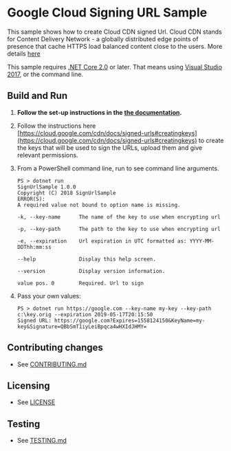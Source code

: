 # Google Cloud Signing URL Sample

This sample shows how to create Cloud CDN signed Url.
Cloud CDN stands for Content Delivery Network - a globally distributed
edge points of presence that cache HTTPS load balanced content close
to the users. More details [here](https://cloud.google.com/cdn/docs/)

This sample requires [.NET Core 2.0](
    https://www.microsoft.com/net/core) or later.  That means using
[Visual Studio 2017](
    https://www.visualstudio.com/), or the command line.

## Build and Run

1.  **Follow the set-up instructions in the [the documentation](https://cloud.google.com/dotnet/docs/setup).**

2.  Follow the instructions here
    [https://cloud.google.com/cdn/docs/signed-urls#creatingkeys](https://cloud.google.com/cdn/docs/signed-urls#creatingkeys)
    to create the keys that will be used to sign the URLs, upload them and give relevant permissions.

3.  From a PowerShell command line, run to see command line arguments.
    ```
    PS > dotnet run
    SignUrlSample 1.0.0
    Copyright (C) 2018 SignUrlSample
    ERROR(S):
    A required value not bound to option name is missing.
    
    -k, --key-name      The name of the key to use when encrypting url
    
    -p, --key-path      The path to the key to use when encrypting url

    -e, --expiration    Url expiration in UTC formatted as: YYYY-MM-DDThh:mm:ss

    --help              Display this help screen.

    --version           Display version information.

    value pos. 0        Required. Url to sign
    ```
    
4.  Pass your own values:
    ```
    PS > dotnet run https://google.com --key-name my-key --key-path c:\key.orig --expiration 2019-05-17T20:15:50
    Signed URL: https://google.com?Expires=1558124150&KeyName=my-key&Signature=QBbSmT1iyLeiBpqca4wHXIdJHMY=
    ```

## Contributing changes

* See [CONTRIBUTING.md](../../CONTRIBUTING.md)

## Licensing

* See [LICENSE](../../LICENSE)

## Testing

* See [TESTING.md](../../TESTING.md)
